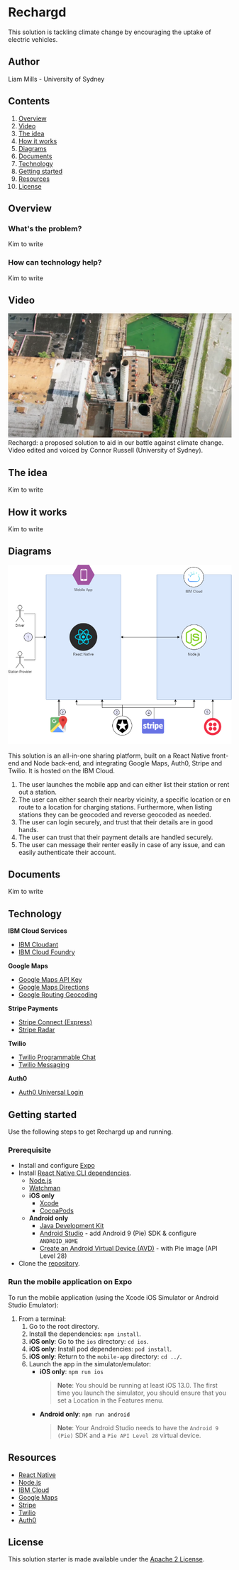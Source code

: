 # Rechargd

This solution is tackling climate change by encouraging the uptake of electric vehicles.

## Author
Liam Mills - University of Sydney

## Contents

1. [Overview](#overview)
2. [Video](#video)
3. [The idea](#the-idea)
4. [How it works](#how-it-works)
5. [Diagrams](#diagrams)
6. [Documents](#documents)
7. [Technology](#technology)
8. [Getting started](#getting-started)
9. [Resources](#resources)
10. [License](#license)

## Overview

### What's the problem?

Kim to write

### How can technology help?

Kim to write

## Video

[![Rechargd: a proposed aid to climate change. Video edited and voiced by Connor Russell (University of Sydney).](./images/video-thumbnail.png)](https://youtube.com)
Rechargd: a proposed solution to aid in our battle against climate change. Video edited and voiced by Connor Russell (University of Sydney).

## The idea

Kim to write

## How it works

Kim to write

## Diagrams

![Rechargd architecture diagram](/images/architecture-diagram.png)

This solution is an all-in-one sharing platform, built on a React Native front-end and Node back-end, and integrating Google Maps, Auth0, Stripe and Twilio. It is hosted on the IBM Cloud.

1. The user launches the mobile app and can either list their station or rent out a station.
1. The user can either search their nearby vicinity, a specific location or en route to a location for charging stations. Furthermore, when listing stations they can be geocoded and reverse geocoded as needed.
1. The user can login securely, and trust that their details are in good hands.
1. The user can trust that their payment details are handled securely.
1. The user can message their renter easily in case of any issue, and can easily authenticate their account.

## Documents

Kim to write

## Technology

**IBM Cloud Services**
- [IBM Cloudant](https://www.ibm.com/au-en/cloud/cloudant)
- [IBM Cloud Foundry](https://www.ibm.com/au-en/cloud/cloud-foundry)

**Google Maps**
- [Google Maps API Key](https://console.cloud.google.com/google/maps-apis/start)
- [Google Maps Directions](https://developer.here.com/products/maps)
- [Google Routing Geocoding](https://developer.here.com/products/routing)

**Stripe Payments**
- [Stripe Connect (Express)](https://stripe.com/au/connect/express)
- [Stripe Radar](https://stripe.com/au/radar)

**Twilio**
- [Twilio Programmable Chat](https://www.twilio.com/chat)
- [Twilio Messaging](https://www.twilio.com/messaging)

**Auth0**
- [Auth0 Universal Login](https://auth0.com/universal-login/)

## Getting started

Use the following steps to get Rechargd up and running.

### Prerequisite

- Install and configure [Expo](https://docs.expo.io/get-started/installation/)
- Install [React Native CLI dependencies](https://reactnative.dev/docs/getting-started.html).
    - [Node.js](https://nodejs.org/en/)
    - [Watchman](https://facebook.github.io/watchman/docs/install)
    - **iOS only**
        - [Xcode](https://itunes.apple.com/us/app/xcode/id497799835?mt=12)
        - [CocoaPods](https://guides.cocoapods.org/using/getting-started.html)
    - **Android only**
        - [Java Development Kit](https://www.oracle.com/java/technologies/javase-jdk8-downloads.html)
        - [Android Studio](https://developer.android.com/studio/index.html) - add Android 9 (Pie) SDK & configure `ANDROID_HOME`
        - [Create an Android Virtual Device (AVD)](https://developer.android.com/studio/run/managing-avds.html) - with Pie image (API Level 28)
- Clone the [repository](https://github.com/Call-for-Code/Solution-Starter-Kit-Disasters-2020).

### Run the mobile application on Expo

To run the mobile application (using the Xcode iOS Simulator or Android Studio Emulator):

1. From a terminal:
    1. Go to the root directory.
    1. Install the dependencies: `npm install`.
    1. **iOS only**: Go to the `ios` directory: `cd ios`.
    1. **iOS only**: Install pod dependencies: `pod install`.
    1. **iOS only**: Return to the `mobile-app` directory: `cd ../`.
    1. Launch the app in the simulator/emulator:
        - **iOS only**: `npm run ios`
            > **Note**: You should be running at least iOS 13.0. The first time you launch the simulator, you should ensure that you set a Location in the Features menu.
        - **Android only**: `npm run android`
            > **Note**: Your Android Studio needs to have the `Android 9 (Pie)` SDK and a `Pie API Level 28` virtual device.

## Resources

- [React Native](https://reactnative.dev/)
- [Node.js](https://nodejs.org/en/docs/)
- [IBM Cloud](https://www.ibm.com/cloud)
- [Google Maps](https://developers.google.com/maps/documentation/javascript/overview)
- [Stripe](https://developer.here.com/documentation)
- [Twilio](https://reactnative.dev/)
- [Auth0](https://reactnative.dev/)

## License

This solution starter is made available under the [Apache 2 License](LICENSE).
